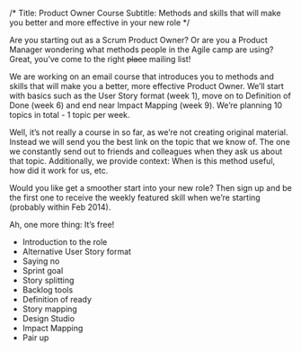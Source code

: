 /*
Title: Product Owner Course
Subtitle: Methods and skills that will make you better and more effective in your new role
*/

Are you starting out as a Scrum Product Owner? Or are you a Product Manager wondering what methods people in the Agile camp are using? Great, you’ve come to the right <s>place</s> mailing list!

We are working on an email course that introduces you to methods and skills that will make you a better, more effective Product Owner. We’ll start with basics such as the User Story format (week 1), move on to Definition of Done (week 6) and end near Impact Mapping (week 9). We’re planning 10 topics in total - 1 topic per week.

Well, it’s not really a course in so far, as we’re not creating original material. Instead we will send you the best link on the topic that we know of. The one we constantly send out to friends and colleagues when they ask us about that topic. Additionally, we provide context: When is this method useful, how did it work for us, etc.

Would you like get a smoother start into your new role? Then sign up and be the first one to receive the weekly featured skill when we’re starting (probably within Feb 2014).

Ah, one more thing: It’s free!

<split>

* Introduction to the role
* Alternative User Story format
* Saying no
* Sprint goal
* Story splitting
* Backlog tools
* Definition of ready
* Story mapping
* Design Studio
* Impact Mapping
* Pair up
